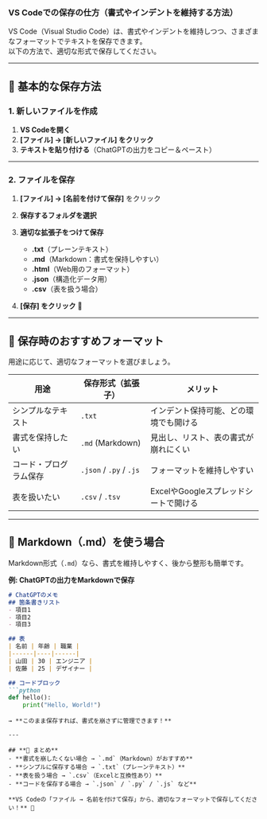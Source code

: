 ### **VS Codeでの保存の仕方（書式やインデントを維持する方法）**

VS Code（Visual Studio Code）は、書式やインデントを維持しつつ、さまざまなフォーマットでテキストを保存できます。  
以下の方法で、適切な形式で保存してください。

---

## **📌 基本的な保存方法**
### **1. 新しいファイルを作成**
1. **VS Codeを開く**  
2. **[ファイル] → [新しいファイル] をクリック**  
3. **テキストを貼り付ける**（ChatGPTの出力をコピー＆ペースト）

---

### **2. ファイルを保存**
1. **[ファイル] → [名前を付けて保存]** をクリック  
2. **保存するフォルダを選択**  
3. **適切な拡張子をつけて保存**
   - **.txt**（プレーンテキスト）
   - **.md**（Markdown：書式を保持しやすい）
   - **.html**（Web用のフォーマット）
   - **.json**（構造化データ用）
   - **.csv**（表を扱う場合）

4. **[保存] をクリック** 🎉

---

## **📌 保存時のおすすめフォーマット**
用途に応じて、適切なフォーマットを選びましょう。

| **用途** | **保存形式（拡張子）** | **メリット** |
|----------|------------------|------------|
| シンプルなテキスト | `.txt` | インデント保持可能、どの環境でも開ける |
| 書式を保持したい | `.md` (Markdown) | 見出し、リスト、表の書式が崩れにくい |
| コード・プログラム保存 | `.json` / `.py` / `.js` | フォーマットを維持しやすい |
| 表を扱いたい | `.csv` / `.tsv` | ExcelやGoogleスプレッドシートで開ける |

---

## **📌 Markdown（.md）を使う場合**
Markdown形式（`.md`）なら、書式を維持しやすく、後から整形も簡単です。

**例: ChatGPTの出力をMarkdownで保存**
```markdown
# ChatGPTのメモ
## 箇条書きリスト
- 項目1
- 項目2
- 項目3

## 表
| 名前 | 年齢 | 職業 |
|------|----|------|
| 山田 | 30 | エンジニア |
| 佐藤 | 25 | デザイナー |

## コードブロック
```python
def hello():
    print("Hello, World!")
```
```
→ **このまま保存すれば、書式を崩さずに管理できます！**

---

## **📌 まとめ**
- **書式を崩したくない場合 → `.md`（Markdown）がおすすめ**  
- **シンプルに保存する場合 → `.txt`（プレーンテキスト）**  
- **表を扱う場合 → `.csv`（Excelと互換性あり）**  
- **コードを保存する場合 → `.json` / `.py` / `.js` など**  

**VS Codeの「ファイル → 名前を付けて保存」から、適切なフォーマットで保存してください！** 🎯